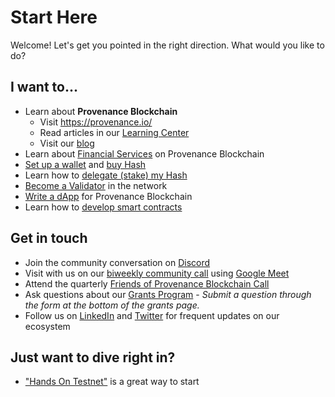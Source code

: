
# Start Here

Welcome! Let's get you pointed in the right direction. What would you like to do?

## I want to...

- Learn about **Provenance Blockchain**
  - Visit https://provenance.io/
  - Read articles in our [Learning Center](/docs/learn/learn-about)
  - Visit our [blog](https://medium.com/provenanceblockchain)
- Learn about [Financial Services](/docs/learn/learn-about#200-level---financial-services-on-blockchain) on Provenance Blockchain
- [Set up a wallet](https://provenance.io/wallet) and [buy Hash](https://provenance.io/purchase-hash)
- Learn how to [delegate (stake) my Hash](https://provenance.io/delegate-hash)
- [Become a Validator](/docs/quick-start/become-a-validator) in the network
- [Write a dApp](/docs/quick-start/build-a-dapp) for Provenance Blockchain
- Learn how to [develop smart contracts](/docs/quick-start/write-a-smart-contract)


## Get in touch

- Join the community conversation on [Discord](https://discord.gg/kNZC8nwCFP)
- Visit with us on our [biweekly community call](https://hackmd.io/Dh8y3WlrTQCo0BVO1gAd5Q) using [Google Meet](https://meet.google.com/qpt-qzjm-vjf)
- Attend the quarterly [Friends of Provenance Blockchain Call](https://medium.com/provenanceblockchain/q4-2022-friends-of-provenance-blockchain-quarterly-update-highlights-79f1484acd14)
- Ask questions about our [Grants Program](https://provenance.io/grants) - _Submit a question through the form at the bottom of the grants page._
- Follow us on [LinkedIn](https://www.linkedin.com/company/provenance-blockchain/) and [Twitter](https://twitter.com/provenancefdn) for frequent updates on our ecosystem


## Just want to dive right in?

- ["Hands On Testnet"](https://medium.com/provenanceblockchain/hands-on-testnet-accounts-wallets-and-coin-transfer-452ee1f343cd) is a great way to start

